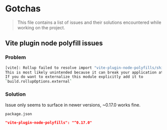 # Gotchas

> This file contains a list of issues and their solutions encountered while working on the project.

## Vite plugin node polyfill issues

### Problem

```sh
[vite]: Rollup failed to resolve import "vite-plugin-node-polyfills/shims/global" from "/Users/xyz/code/axis/ui-libs/node_modules/isows/_esm/utils.js".
This is most likely unintended because it can break your application at runtime.
If you do want to externalize this module explicitly add it to
`build.rollupOptions.external`
```

### Solution

Issue only seems to surface in newer versions, ~0.17.0 works fine.

`package.json`

```json
"vite-plugin-node-polyfills": "^0.17.0"
```
